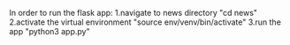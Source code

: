 In order to run the flask app:
    1.navigate to news directory "cd news"
    2.activate the virtual environment "source env/venv/bin/activate"
    3.run the app "python3 app.py"
